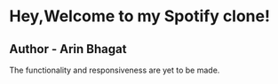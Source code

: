 # Hey,Welcome to my Spotify clone!
## Author - Arin Bhagat
The functionality and responsiveness are yet to be made.
